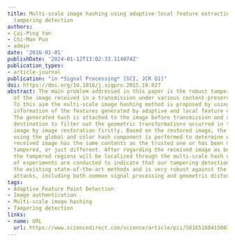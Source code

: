 ```yaml
---
title: Multi-scale image hashing using adaptive local feature extraction for robust
  tampering detection
authors:
- Cai-Ping Yan
- Chi-Man Pun
- admin
date: '2016-01-01'
publishDate: '2024-01-12T13:02:33.114074Z'
publication_types:
- article-journal
publication: "in *Signal Processing* [SCI, JCR Q1]"
doi: https://doi.org/10.1016/j.sigpro.2015.10.027
abstract: The main problem addressed in this paper is the robust tampering detection
  of the image received in a transmission under various content-preserving attacks.
  To this aim the multi-scale image hashing method is proposed by using the location-context
  information of the features generated by adaptive and local feature extraction techniques.
  The generated hash is attached to the image before transmission and analyzed at
  destination to filter out the geometric transformations occurred in the received
  image by image restoration firstly. Based on the restored image, the image authentication
  using the global and color hash component is performed to determine whether the
  received image has the same contents as the trusted one or has been maliciously
  tampered, or just different. After regarding the received image as being tampered,
  the tampered regions will be localized through the multi-scale hash component. Lots
  of experiments are conducted to indicate that our tampering detection scheme outperforms
  the existing state-of-the-art methods and is very robust against the content-preserving
  attacks, including both common signal processing and geometric distortions.
tags:
- Adaptive Feature Point Detection
- Image authentication
- Multi-scale image hashing
- Tampering detection
links:
- name: URL
  url: https://www.sciencedirect.com/science/article/pii/S0165168415003709
---
```

